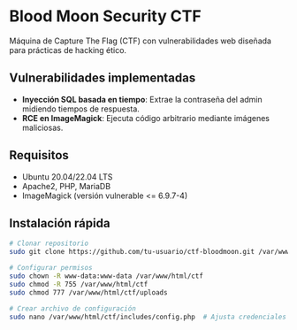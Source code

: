 # Blood Moon Security CTF

Máquina de Capture The Flag (CTF) con vulnerabilidades web diseñada para prácticas de hacking ético.

## Vulnerabilidades implementadas
- **Inyección SQL basada en tiempo**: Extrae la contraseña del admin midiendo tiempos de respuesta.
- **RCE en ImageMagick**: Ejecuta código arbitrario mediante imágenes maliciosas.

## Requisitos
- Ubuntu 20.04/22.04 LTS
- Apache2, PHP, MariaDB
- ImageMagick (versión vulnerable <= 6.9.7-4)

## Instalación rápida
```bash
# Clonar repositorio
sudo git clone https://github.com/tu-usuario/ctf-bloodmoon.git /var/www/html/ctf

# Configurar permisos
sudo chown -R www-data:www-data /var/www/html/ctf
sudo chmod -R 755 /var/www/html/ctf
sudo chmod 777 /var/www/html/ctf/uploads

# Crear archivo de configuración
sudo nano /var/www/html/ctf/includes/config.php  # Ajusta credenciales
